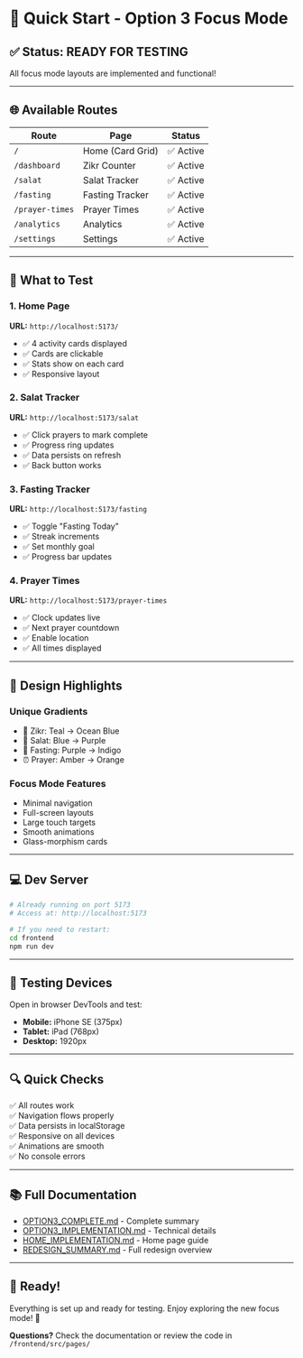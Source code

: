 # 🚀 Quick Start - Option 3 Focus Mode

## ✅ Status: READY FOR TESTING

All focus mode layouts are implemented and functional!

---

## 🌐 Available Routes

| Route           | Page             | Status    |
| --------------- | ---------------- | --------- |
| `/`             | Home (Card Grid) | ✅ Active |
| `/dashboard`    | Zikr Counter     | ✅ Active |
| `/salat`        | Salat Tracker    | ✅ Active |
| `/fasting`      | Fasting Tracker  | ✅ Active |
| `/prayer-times` | Prayer Times     | ✅ Active |
| `/analytics`    | Analytics        | ✅ Active |
| `/settings`     | Settings         | ✅ Active |

---

## 🎯 What to Test

### **1. Home Page**

**URL:** `http://localhost:5173/`

- ✅ 4 activity cards displayed
- ✅ Cards are clickable
- ✅ Stats show on each card
- ✅ Responsive layout

### **2. Salat Tracker**

**URL:** `http://localhost:5173/salat`

- ✅ Click prayers to mark complete
- ✅ Progress ring updates
- ✅ Data persists on refresh
- ✅ Back button works

### **3. Fasting Tracker**

**URL:** `http://localhost:5173/fasting`

- ✅ Toggle "Fasting Today"
- ✅ Streak increments
- ✅ Set monthly goal
- ✅ Progress bar updates

### **4. Prayer Times**

**URL:** `http://localhost:5173/prayer-times`

- ✅ Clock updates live
- ✅ Next prayer countdown
- ✅ Enable location
- ✅ All times displayed

---

## 🎨 Design Highlights

### **Unique Gradients**

- 📿 Zikr: Teal → Ocean Blue
- 🕌 Salat: Blue → Purple
- 🌙 Fasting: Purple → Indigo
- ⏰ Prayer: Amber → Orange

### **Focus Mode Features**

- Minimal navigation
- Full-screen layouts
- Large touch targets
- Smooth animations
- Glass-morphism cards

---

## 💻 Dev Server

```bash
# Already running on port 5173
# Access at: http://localhost:5173

# If you need to restart:
cd frontend
npm run dev
```

---

## 📱 Testing Devices

Open in browser DevTools and test:

- **Mobile:** iPhone SE (375px)
- **Tablet:** iPad (768px)
- **Desktop:** 1920px

---

## 🔍 Quick Checks

✅ All routes work  
✅ Navigation flows properly  
✅ Data persists in localStorage  
✅ Responsive on all devices  
✅ Animations are smooth  
✅ No console errors

---

## 📚 Full Documentation

- [OPTION3_COMPLETE.md](./OPTION3_COMPLETE.md) - Complete summary
- [OPTION3_IMPLEMENTATION.md](./OPTION3_IMPLEMENTATION.md) - Technical details
- [HOME_IMPLEMENTATION.md](./HOME_IMPLEMENTATION.md) - Home page guide
- [REDESIGN_SUMMARY.md](./REDESIGN_SUMMARY.md) - Full redesign overview

---

## 🎉 Ready!

Everything is set up and ready for testing. Enjoy exploring the new focus mode! 🚀

**Questions?** Check the documentation or review the code in `/frontend/src/pages/`
